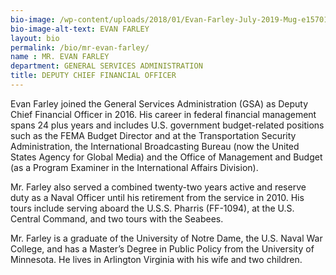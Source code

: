 ```yaml
---
bio-image: /wp-content/uploads/2018/01/Evan-Farley-July-2019-Mug-e1570133089440.jpg
bio-image-alt-text: EVAN FARLEY
layout: bio
permalink: /bio/mr-evan-farley/
name : MR. EVAN FARLEY
department: GENERAL SERVICES ADMINISTRATION
title: DEPUTY CHIEF FINANCIAL OFFICER
---
```

   Evan Farley joined the General Services Administration (GSA) as Deputy Chief Financial Officer in 2016. His career in federal financial management spans 24 plus years and includes U.S. government budget-related positions such as the FEMA Budget Director and at the Transportation Security Administration, the International Broadcasting Bureau (now the United States Agency for Global Media) and the Office of Management and Budget (as a Program Examiner in the International Affairs Division).
             
   Mr. Farley also served a combined twenty-two years active and reserve duty as a Naval Officer until his retirement from the service in 2010. His tours include serving aboard the U.S.S. Pharris (FF-1094), at the U.S. Central Command, and two tours with the Seabees.
             
   Mr. Farley is a graduate of the University of Notre Dame, the U.S. Naval War College, and has a Master’s Degree in Public Policy from the University of Minnesota. He lives in Arlington Virginia with his wife and two children.

